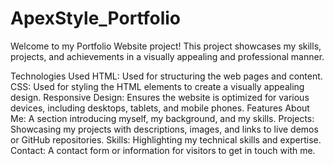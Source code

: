 # ApexStyle_Portfolio
Welcome to my Portfolio Website project! This project showcases my skills, projects, and achievements in a visually appealing and professional manner.

Technologies Used
HTML: Used for structuring the web pages and content.
CSS: Used for styling the HTML elements to create a visually appealing design.
Responsive Design: Ensures the website is optimized for various devices, including desktops, tablets, and mobile phones.
Features
About Me: A section introducing myself, my background, and my skills.
Projects: Showcasing my projects with descriptions, images, and links to live demos or GitHub repositories.
Skills: Highlighting my technical skills and expertise.
Contact: A contact form or information for visitors to get in touch with me.
